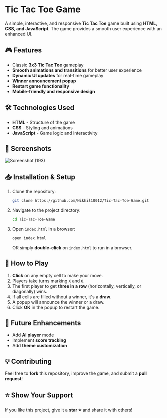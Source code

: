 # Tic Tac Toe Game

A simple, interactive, and responsive **Tic Tac Toe** game built using **HTML, CSS, and JavaScript**. The game provides a smooth user experience with an enhanced UI.

## 🎮 Features
- Classic **3x3 Tic Tac Toe** gameplay
- **Smooth animations and transitions** for better user experience
- **Dynamic UI updates** for real-time gameplay
- **Winner announcement popup**
- **Restart game functionality**
- **Mobile-friendly and responsive design**

<!--## 🚀 Live Demo
[Play Tic Tac Toe](#) -->

## 🛠️ Technologies Used
- **HTML** - Structure of the game
- **CSS** - Styling and animations
- **JavaScript** - Game logic and interactivity

## 📸 Screenshots
![Screenshot (193)](https://github.com/user-attachments/assets/e7bb8c22-655f-43c0-8222-b42b6746f8fd)


## 📥 Installation & Setup
1. Clone the repository:
   ```sh
   git clone https://github.com/Nikhil10012/Tic-Tac-Toe-Game.git
   ```
2. Navigate to the project directory:
   ```sh
   cd Tic-Tac-Toe-Game
   ```
3. Open `index.html` in a browser:
   ```sh
   open index.html
   ```
   OR simply **double-click** on `index.html` to run in a browser.

## 📜 How to Play
1. **Click** on any empty cell to make your move.
2. Players take turns marking `X` and `O`.
3. The first player to get **three in a row** (horizontally, vertically, or diagonally) wins.
4. If all cells are filled without a winner, it's a **draw**.
5. A popup will announce the winner or a draw.
6. Click **OK** in the popup to restart the game.

## 🎯 Future Enhancements
- Add **AI player** mode
- Implement **score tracking**
- Add **theme customization**


## 💡 Contributing
Feel free to **fork** this repository, improve the game, and submit a **pull request**!

## ⭐ Show Your Support
If you like this project, give it a **star ⭐** and share it with others!

